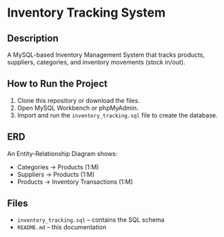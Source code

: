 # Inventory Tracking System 

## Description
A MySQL-based Inventory Management System that tracks products, suppliers, categories, and inventory movements (stock in/out).

## How to Run the Project
1. Clone this repository or download the files.
2. Open MySQL Workbench or phpMyAdmin.
3. Import and run the `inventory_tracking.sql` file to create the database.

## ERD
An Entity-Relationship Diagram shows:
- Categories → Products (1:M)
- Suppliers → Products (1:M)
- Products → Inventory Transactions (1:M)


## Files
- `inventory_tracking.sql` – contains the SQL schema
- `README.md` – this documentation

